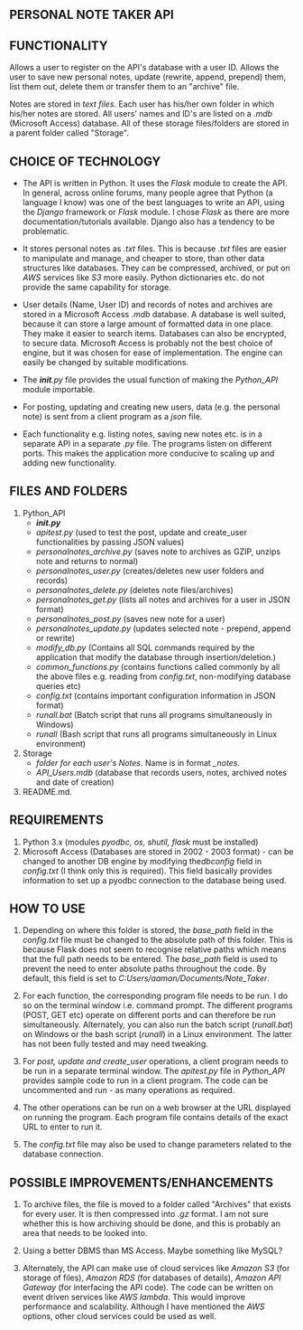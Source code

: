 PERSONAL NOTE TAKER API
----
**FUNCTIONALITY**
-

 Allows a user to register on the API's database with a user ID. Allows the user to save new personal notes, update (rewrite, append, prepend) them, list them out, delete them or transfer them to an "archive" file.

 Notes are stored in *text files*. Each user has his/her own folder in which his/her notes are stored.  All users' names and ID's are listed on a *.mdb* (Microsoft Access) database. All of these storage files/folders are stored in a parent folder called "Storage".


**CHOICE OF TECHNOLOGY**
-
 - The API is written in Python. It uses the *Flask* module to create the API. In general, across online forums, many people agree that Python (a language I know) was one of the best languages to write an API, using the *Django* framework or *Flask* module. I chose *Flask* as there are more documentation/tutorials available. Django also has a tendency to be problematic.

 - It stores personal notes as *.txt* files. This is because *.txt* files are easier to manipulate and manage, and cheaper to store, than other data structures like databases. They can be compressed, archived, or put on *AWS* services like *S3* more easily. Python dictionaries etc. do not provide the same capability for storage.

 - User details (Name, User ID) and records of notes and archives are stored in a Microsoft Access *.mdb* database. A database is well suited, because it can store a large amount of formatted data in one place. They make it easier to search items. Databases can also be encrypted, to secure data. Microsoft Access is probably not the best choice of engine, but it was chosen for ease of implementation. The engine can easily be changed by suitable modifications.

 - The *__init__.py* file provides the usual function of making the *Python_API* module importable.

 - For posting, updating and creating new users, data (e.g. the personal note) is sent from a client program as a *json* file.

 - Each functionality e.g. listing notes, saving new notes etc. is in a separate API in a separate *.py* file. The programs listen on different ports. This makes the application more conducive to scaling up and adding new functionality.


 **FILES AND FOLDERS**
 -
 1. Python_API
    - *__init.py__*
    - *apitest.py* (used to test the post, update and create_user functionalities by passing JSON values)
    - *personalnotes_archive.py* (saves note to archives as GZIP, unzips note and returns to normal)
    - *personalnotes_user.py* (creates/deletes new user folders and records)
    - *personalnotes_delete.py* (deletes note files/archives)
    - *personalnotes_get.py* (lists all notes and archives for a user in JSON format)
    - *personalnotes_post.py* (saves new note for a user)
    - *personalnotes_update.py* (updates selected note - prepend, append or rewrite)
    - *modify_db.py* (Contains all SQL commands required by the application that modify the database through insertion/deletion.)
    - *common_functions.py* (contains functions called commonly by all the above files e.g. reading from *config.txt*, non-modifying database queries etc)
    - *config.txt* (contains important configuration information in JSON format)
    - *runall.bat* (Batch script that runs all programs simultaneously in Windows)
    - *runall* (Bash script that runs all programs simultaneously in Linux environment)
 2. Storage
    - *folder for each user's Notes*. Name is in format *<UserID>_notes*.
    - *API_Users.mdb* (database that records users, notes, archived notes and date of creation)
 3. README.md.


 **REQUIREMENTS**
 -
 1. Python 3.x (modules *pyodbc, os, shutil, flask* must be installed)
 2. Microsoft Access (Databases are stored in 2002 - 2003 format) - can be changed to another DB engine by modifying the*dbconfig* field in *config.txt* (I think only this is required). This field basically provides information to set up a pyodbc connection to the database being used. 


 **HOW TO USE**
 -
 1. Depending on where this folder is stored, the *base_path* field in the *config.txt* file must be changed to the absolute path of this folder. This is because Flask does not seem to recognise relative paths which means that the full path needs to be entered. The *base_path* field is used to prevent the need to enter absolute paths throughout the code. By default, this field is set to *C:Users/aaman/Documents/Note_Taker*.

 2. For each function, the corresponding program file needs to be run. I do so on the terminal window i.e. command prompt. The different programs (POST, GET etc) operate on different ports and can therefore be run simultaneously. Alternately, you can also run the batch script (*runall.bat*) on Windows or the bash script (*runall*) in a Linux environment. The latter has not been fully tested and may need tweaking.

 3. For *post, update and create_user* operations, a client program needs to be run in a separate terminal window. The *apitest.py* file in *Python_API* provides sample code to run in a client program. The code can be uncommented and run - as many operations as required.

 4. The other operations can be run on a web browser at the URL displayed on running the program. Each program file contains details of the exact URL to enter to run it.

 5. The *config.txt* file may also be used to change parameters related to the database connection.


 **POSSIBLE IMPROVEMENTS/ENHANCEMENTS**
 -
  1. To archive files, the file is moved to a folder called "Archives" that exists for every user. It is then compressed into *.gz* format. I am not sure whether this is how archiving should be done, and this is probably an area that needs to be looked into.
  
  2. Using a better DBMS than MS Access. Maybe something like MySQL?

  3. Alternately, the API can make use of cloud services like *Amazon S3* (for storage of files), *Amazon RDS* (for databases of details), *Amazon API Gateway* (for interfacing the API code). The code can be written on event driven services like *AWS lambda*. This would improve performance and scalability. Although I have mentioned the *AWS* options, other cloud services could be used as well.
